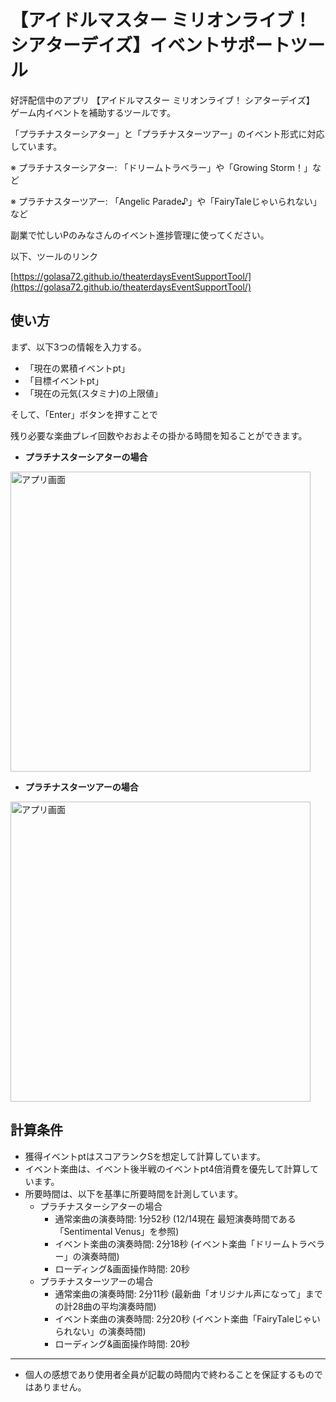 # 【アイドルマスター ミリオンライブ！ シアターデイズ】イベントサポートツール

好評配信中のアプリ 【アイドルマスター ミリオンライブ！ シアターデイズ】 ゲーム内イベントを補助するツールです。

「プラチナスターシアター」と「プラチナスターツアー」のイベント形式に対応しています。

※ プラチナスターシアター: 「ドリームトラベラー」や「Growing Storm！」など

※ プラチナスターツアー: 「Angelic Parade♪」や「FairyTaleじゃいられない」など

副業で忙しいPのみなさんのイベント進捗管理に使ってください。

以下、ツールのリンク

[https://golasa72.github.io/theaterdaysEventSupportTool/](https://golasa72.github.io/theaterdaysEventSupportTool/)

## 使い方

まず、以下3つの情報を入力する。
- 「現在の累積イベントpt」
- 「目標イベントpt」
- 「現在の元気(スタミナ)の上限値」

そして、「Enter」ボタンを押すことで

残り必要な楽曲プレイ回数やおおよその掛かる時間を知ることができます。

* **プラチナスターシアターの場合**

<img width="480" alt="アプリ画面" src="https://i.imgur.com/XEdcZhk.png">

* **プラチナスターツアーの場合**

<img width="480" alt="アプリ画面" src="https://i.imgur.com/A97NeNn.png">

## 計算条件

* 獲得イベントptはスコアランクSを想定して計算しています。
* イベント楽曲は、イベント後半戦のイベントpt4倍消費を優先して計算しています。
* 所要時間は、以下を基準に所要時間を計測しています。
	* プラチナスターシアターの場合
		* 通常楽曲の演奏時間: 1分52秒 (12/14現在 最短演奏時間である「Sentimental Venus」を参照)
		* イベント楽曲の演奏時間: 2分18秒 (イベント楽曲「ドリームトラベラー」の演奏時間)
		* ローディング&画面操作時間: 20秒
	* プラチナスターツアーの場合
		* 通常楽曲の演奏時間: 2分11秒 (最新曲「オリジナル声になって」までの計28曲の平均演奏時間)
		* イベント楽曲の演奏時間: 2分20秒 (イベント楽曲「FairyTaleじゃいられない」の演奏時間)
		* ローディング&画面操作時間: 20秒
		
***

* 個人の感想であり使用者全員が記載の時間内で終わることを保証するものではありません。